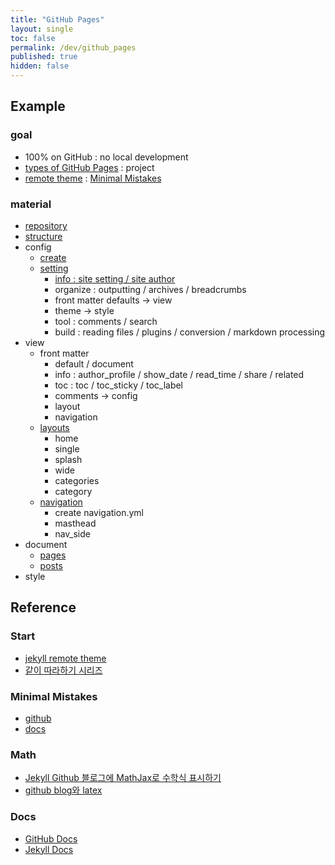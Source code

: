 ```yaml
---
title: "GitHub Pages"
layout: single
toc: false
permalink: /dev/github_pages
published: true
hidden: false
---
```


<head>
  <base target="_blank">
</head>

## Example

### goal

- 100% on GitHub : no local development
- [types of GitHub Pages](https://docs.github.com/en/pages/getting-started-with-github-pages/about-github-pages#types-of-github-pages-sites) : project
- [remote theme](https://docs.github.com/en/pages/setting-up-a-github-pages-site-with-jekyll/adding-a-theme-to-your-github-pages-site-using-jekyll#adding-a-theme) : [Minimal Mistakes](https://github.com/mmistakes/minimal-mistakes)

### material

- [repository](/dev/github_pages/example/repository)
- [structure](/dev/github_pages/example/structure)
- config
  - [create](/dev/github_pages/example/config/create)
  - [setting](/dev/github_pages/example/config/setting)
    - [info : site setting / site author](/dev/github_pages/example/config/setting/info)
    - organize : outputting / archives / breadcrumbs
    - front matter defaults -> view
    - theme -> style
    - tool : comments / search
    - build : reading files / plugins / conversion / markdown processing
- view
  - front matter
    - default / document
    - info : author_profile / show_date / read_time / share / related
    - toc : toc / toc_sticky / toc_label
    - comments -> config
    - layout
    - navigation
  - [layouts](/dev/github_pages/example/layouts)
    - home
    - single
    - splash
    - wide
    - categories
    - category
  - [navigation](/dev/github_pages/example/navigation)
    - create navigation.yml
    - masthead
    - nav_side
- document
  - [pages](/dev/github_pages/example/pages)
  - [posts](/dev/github_pages/example/posts)
- style

## Reference

### Start

- [jekyll remote theme](https://dreamgonfly.github.io/blog/jekyll-remote-theme/)
- [같이 따라하기 시리즈](https://devinlife.com/howto/)

### Minimal Mistakes

- [github](https://github.com/mmistakes/minimal-mistakes)
- [docs](https://mmistakes.github.io/minimal-mistakes/)

### Math

- [Jekyll Github 블로그에 MathJax로 수학식 표시하기](https://mkkim85.github.io/blog-apply-mathjax-to-jekyll-and-github-pages/)
- [github blog와 latex](https://eeeuns.github.io/2020/12/10/githubblog/)

### Docs

- [GitHub Docs](https://docs.github.com/en/free-pro-team@latest/github/working-with-github-pages)
- [Jekyll Docs](https://jekyllrb.com/docs/)
